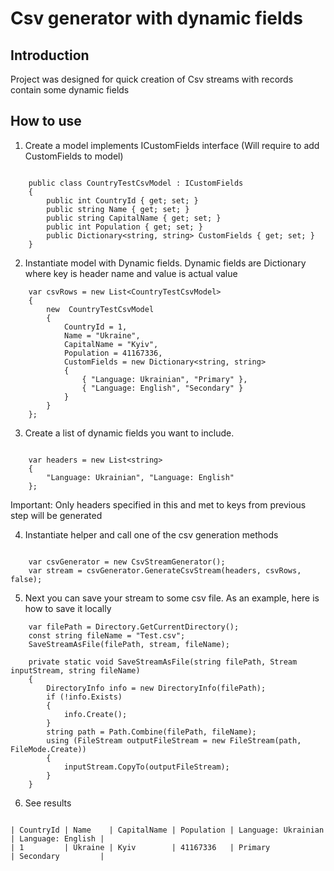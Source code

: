 # Csv generator with dynamic fields

## Introduction 

Project was designed for quick creation of Csv streams with records contain some dynamic fields

## How to use

1. Create a model implements ICustomFields interface (Will require to add CustomFields to model)

```

    public class CountryTestCsvModel : ICustomFields
    {
        public int CountryId { get; set; }
        public string Name { get; set; }
        public string CapitalName { get; set; }
        public int Population { get; set; }
        public Dictionary<string, string> CustomFields { get; set; }
    }

```

2. Instantiate model with Dynamic fields. Dynamic fields are Dictionary where key is header name and value is actual value

```
    var csvRows = new List<CountryTestCsvModel>
    {
        new  CountryTestCsvModel
        {
            CountryId = 1, 
            Name = "Ukraine",
            CapitalName = "Kyiv",
            Population = 41167336,
            CustomFields = new Dictionary<string, string>
            {
                { "Language: Ukrainian", "Primary" },
                { "Language: English", "Secondary" }
            }
        }
    };
```


3. Create a list of dynamic fields you want to include. 

```

    var headers = new List<string>
    {
        "Language: Ukrainian", "Language: English"
    };

```

Important: Only headers specified in this and met to keys from previous step will be generated

4. Instantiate helper and call one of the csv generation methods

```

    var csvGenerator = new CsvStreamGenerator();
    var stream = csvGenerator.GenerateCsvStream(headers, csvRows, false);

```

5. Next you can save your stream to some csv file. As an example, here is how to save it locally

```
    var filePath = Directory.GetCurrentDirectory();
    const string fileName = "Test.csv";
    SaveStreamAsFile(filePath, stream, fileName);

    private static void SaveStreamAsFile(string filePath, Stream inputStream, string fileName)
    {
        DirectoryInfo info = new DirectoryInfo(filePath);
        if (!info.Exists)
        {
            info.Create();
        }
        string path = Path.Combine(filePath, fileName);
        using (FileStream outputFileStream = new FileStream(path, FileMode.Create))
        {
            inputStream.CopyTo(outputFileStream);
        }
    }

```

6. See results

```

| CountryId | Name    | CapitalName | Population | Language: Ukrainian | Language: English |
| 1	        | Ukraine |	Kyiv        | 41167336   | Primary             | Secondary         |


```





